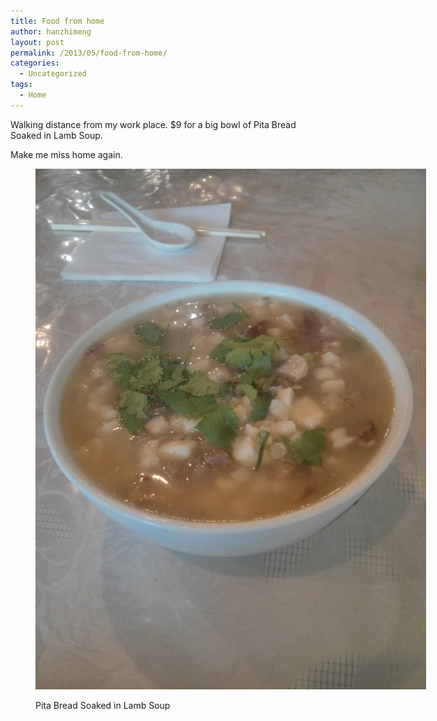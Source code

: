 ```yaml
---
title: Food from home
author: hanzhimeng
layout: post
permalink: /2013/05/food-from-home/
categories:
  - Uncategorized
tags:
  - Home
---
```

Walking distance from my work place. $9 for a big bowl of Pita Bread Soaked in Lamb Soup.

Make me miss home again.<figure id="attachment_793" style="width: 625px;" class="wp-caption alignnone">

[<img src="/images/uploads/2013/05/2013-05-02-12.31.19-768x1024.jpg" alt="Pita Bread Soaked in Lamb Soup" width="625" height="833" class="size-large wp-image-793" />][1]<figcaption class="wp-caption-text">Pita Bread Soaked in Lamb Soup</figcaption></figure>

 [1]: /images/uploads/2013/05/2013-05-02-12.31.19.jpg
